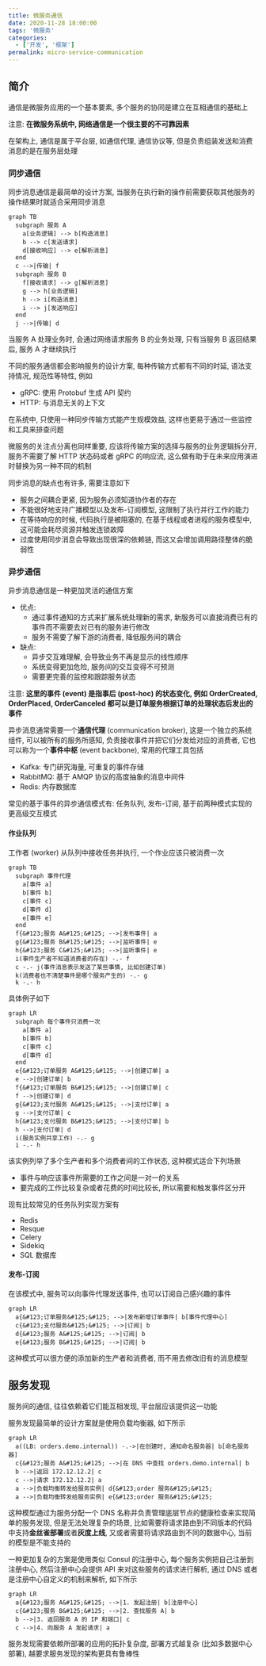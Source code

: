 ```yaml
---
title: 微服务通信
date: 2020-11-28 18:00:00
tags: '微服务'
categories:
  - ['开发', '框架']
permalink: micro-service-communication
---
```


## 简介

通信是微服务应用的一个基本要素, 多个服务的协同是建立在互相通信的基础上

注意: **在微服务系统中, 网络通信是一个很主要的不可靠因素**

在架构上, 通信是属于平台层, 如通信代理, 通信协议等, 但是负责组装发送和消费消息的是在服务层处理

<!-- more -->

### 同步通信

同步消息通信是最简单的设计方案, 当服务在执行新的操作前需要获取其他服务的操作结果时就适合采用同步消息

```mermaid
graph TB
  subgraph 服务 A
    a[业务逻辑] --> b[构造消息]
    b --> c[发送请求]
    d[接收响应] --> e[解析消息]
  end
  c -->|传输| f
  subgraph 服务 B
    f[接收请求] --> g[解析消息]
    g --> h[业务逻辑]
    h --> i[构造消息]
    i --> j[发送响应]
  end
  j -->|传输| d
```

当服务 A 处理业务时, 会通过网络请求服务 B 的业务处理, 只有当服务 B 返回结果后, 服务 A 才继续执行

不同的服务通信都会影响服务的设计方案, 每种传输方式都有不同的时延, 语法支持情况, 规范性等特性, 例如

- gRPC: 使用 Protobuf 生成 API 契约
- HTTP: 与消息无关的上下文

在系统中, 只使用一种同步传输方式能产生规模效益, 这样也更易于通过一些监控和工具来排查问题

微服务的关注点分离也同样重要, 应该将传输方案的选择与服务的业务逻辑拆分开, 服务不需要了解 HTTP 状态码或者 gRPC 的响应流, 这么做有助于在未来应用演进时替换为另一种不同的机制

同步消息的缺点也有许多, 需要注意如下

- 服务之间耦合更紧, 因为服务必须知道协作者的存在
- 不能很好地支持广播模型以及发布-订阅模型, 这限制了执行并行工作的能力
- 在等待响应的时候, 代码执行是被阻塞的, 在基于线程或者进程的服务模型中, 这可能会耗尽资源并触发连锁故障
- 过度使用同步消息会导致出现很深的依赖链, 而这又会增加调用路径整体的脆弱性

### 异步通信

异步消息通信是一种更加灵活的通信方案

- 优点:
  - 通过事件通知的方式来扩展系统处理新的需求, 新服务可以直接消费已有的事件而不需要去对已有的服务进行修改
  - 服务不需要了解下游的消费者, 降低服务间的耦合
- 缺点:
  - 异步交互难理解, 会导致业务不再是显示的线性顺序
  - 系统变得更加危险, 服务间的交互变得不可预测
  - 需要更完善的监控和跟踪服务状态

注意: **这里的事件 (event) 是指事后 (post-hoc) 的状态变化, 例如 OrderCreated, OrderPlaced, OrderCanceled 都可以是订单服务根据订单的处理状态后发出的事件**

异步消息通常需要一个**通信代理** (communication broker), 这是一个独立的系统组件, 可以被所有的服务所感知, 负责接收事件并把它们分发给对应的消费者, 它也可以称为一个**事件中枢** (event backbone), 常用的代理工具包括

- Kafka: 专门研究海量, 可重复的事件存储
- RabbitMQ: 基于 AMQP 协议的高度抽象的消息中间件
- Redis: 内存数据库

常见的基于事件的异步通信模式有: 任务队列, 发布-订阅, 基于前两种模式实现的更高级交互模式

#### 作业队列

工作者 (worker) 从队列中接收任务并执行, 一个作业应该只被消费一次

```mermaid
graph TB
  subgraph 事件代理
    a[事件 a]
    b[事件 b]
    c[事件 c]
    d[事件 d]
    e[事件 e]
  end
  f{&#123;服务 A&#125;&#125; -->|发布事件| a
  g{&#123;服务 B&#125;&#125; -->|监听事件| e
  h{&#123;服务 C&#125;&#125; -->|监听事件| e
  i(事件生产者不知道消费者的存在) -.- f
  c -.- j(事件消息表示发送了某些事情, 比如创建订单)
  k(消费者也不清楚事件是哪个服务产生的) -.- g
  k -.- h
```

具体例子如下

```mermaid
graph LR
  subgraph 每个事件只消费一次
    a[事件 a]
    b[事件 b]
    c[事件 c]
    d[事件 d]
  end
  e{&#123;订单服务 A&#125;&#125; -->|创建订单| a
  e -->|创建订单| b
  f{&#123;订单服务 B&#125;&#125; -->|创建订单| c
  f -->|创建订单| d
  g{&#123;支付服务 A&#125;&#125; -->|支付订单| a
  g -->|支付订单| c
  h{&#123;支付服务 B&#125;&#125; -->|支付订单| b
  h -->|支付订单| d
  i(服务实例共享工作) -.- g
  i -.- h
```

该实例列举了多个生产者和多个消费者间的工作状态, 这种模式适合下列场景

- 事件与响应该事件所需要的工作之间是一对一的关系
- 要完成的工作比较复杂或者花费的时间比较长, 所以需要和触发事件区分开

现有比较常见的任务队列实现方案有

- Redis
- Resque
- Celery
- Sidekiq
- SQL 数据库

#### 发布-订阅

在该模式中, 服务可以向事件代理发送事件, 也可以订阅自己感兴趣的事件

```mermaid
graph LR
  a{&#123;订单服务&#125;&#125; -->|发布新增订单事件| b[事件代理中心]
  c{&#123;支付服务&#125;&#125; -->|订阅| b
  d{&#123;服务 A&#125;&#125; -->|订阅| b
  e{&#123;服务 B&#125;&#125; -->|订阅| b
```

这种模式可以很方便的添加新的生产者和消费者, 而不用去修改旧有的消息模型

## 服务发现

服务间的通信, 往往依赖着它们能互相发现, 平台层应该提供这一功能

服务发现最简单的设计方案就是使用负载均衡器, 如下所示

```mermaid
graph LR
  a((LB: orders.demo.internal)) -.->|在创建时, 通知命名服务器| b[命名服务器]
  c{&#123;服务 A&#125;&#125; -->|在 DNS 中查找 orders.demo.internal| b
  b -->|返回 172.12.12.2| c
  c -->|请求 172.12.12.2| a
  a -->|负载均衡转发给服务实例| d{&#123;order 服务&#125;&#125;
  a -->|负载均衡转发给服务实例| e{&#123;order 服务&#125;&#125;
```

这种模型通过为服务分配一个 DNS 名称并负责管理底层节点的健康检查来实现简单的服务发现, 但是无法处理复杂的场景, 比如需要将请求路由到不同版本的代码中支持**金丝雀部署**或者**灰度上线**, 又或者需要将请求路由到不同的数据中心, 当前的模型是不能支持的

一种更加复杂的方案是使用类似 Consul 的注册中心, 每个服务实例把自己注册到注册中心, 然后注册中心会提供 API 来对这些服务的请求进行解析, 通过 DNS 或者是注册中心自定义的机制来解析, 如下所示

```mermaid
graph LR
  a{&#123;服务 A&#125;&#125; -->|1. 发起注册| b[注册中心]
  c{&#123;服务 B&#125;&#125; -->|2. 查找服务 A| b
  b -->|3. 返回服务 A 的 IP 和端口| c
  c -->|4. 向服务 A 发起请求| a
```

服务发现需要依赖所部署的应用的拓扑复杂度, 部署方式越复杂 (比如多数据中心部署), 越要求服务发现的架构更具有鲁棒性
